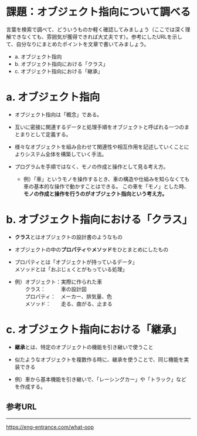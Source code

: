 # 課題：オブジェクト指向について調べる

言葉を検索で調べて、どういうものか軽く確認してみましょう（ここでは深く理解できなくても、雰囲気が獲得できれば大丈夫です）。参考にしたURLを示して、自分なりにまとめたポイントを文章で書いてみましょう。

- a. オブジェクト指向
- b. オブジェクト指向における「クラス」
- c. オブジェクト指向における「継承」

# a. オブジェクト指向

- オブジェクト指向は「概念」である。

- 互いに密接に関連するデータと処理手順をオブジェクトと呼ばれる一つのまとまりとして定義する。
  
- 様々なオブジェクトを組み合わせて関連性や相互作用を記述していくことによりシステム全体を構築していく手法。

- プログラムを手順ではなく、モノの作成と操作として見る考え方。
  -  例）「車」というモノを操作するとき、車の構造や仕組みを知らなくても
        車の基本的な操作で動かすことはできる。
        この車を「モノ」とした時、**モノの作成と操作を行うのがオブジェクト指向という考え方。**

# b. オブジェクト指向における「クラス」

- **クラス**とはオブジェクトの設計書のようなもの
  
- オブジェクトの中の**プロパティ**や**メソッド**をひとまとめにしたもの

- プロパティとは「オブジェクトが持っているデータ」  
  メソッドとは「おぶじぇくとがもっている処理」

- 例）オブジェクト：実際に作られた車  
  　　クラス：　　　車の設計図  
  　　プロパティ：　メーカー、排気量、色  
  　　メソッド：　　走る、曲がる、止まる

# c. オブジェクト指向における「継承」

- **継承**とは、特定のオブジェクトの機能を引き継いで使うこと

- 似たようなオブジェクトを複数作る時に、継承を使うことで、同じ機能を実装できる

- 例）車から基本機能を引き継いで、「レーシングカー」や「トラック」などを作成する。

## 参考URL
***
https://eng-entrance.com/what-oop

